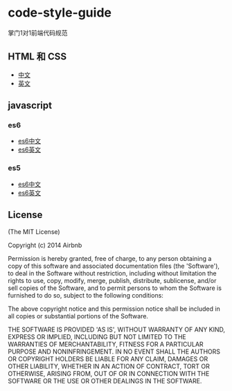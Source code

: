 # code-style-guide
掌门1对1前端代码规范

## HTML 和 CSS
- [中文](http://codeguide.bootcss.com/)
- [英文](http://codeguide.co/)

## javascript 

### es6
- [es6中文](js-es6-ch.md)
- [es6英文](js-es6-en.md)

### es5
- [es6中文](js-es5-ch.md)
- [es6英文](js-es5-en.md)

## License

(The MIT License)

Copyright (c) 2014 Airbnb

Permission is hereby granted, free of charge, to any person obtaining
a copy of this software and associated documentation files (the
'Software'), to deal in the Software without restriction, including
without limitation the rights to use, copy, modify, merge, publish,
distribute, sublicense, and/or sell copies of the Software, and to
permit persons to whom the Software is furnished to do so, subject to
the following conditions:

The above copyright notice and this permission notice shall be
included in all copies or substantial portions of the Software.

THE SOFTWARE IS PROVIDED 'AS IS', WITHOUT WARRANTY OF ANY KIND,
EXPRESS OR IMPLIED, INCLUDING BUT NOT LIMITED TO THE WARRANTIES OF
MERCHANTABILITY, FITNESS FOR A PARTICULAR PURPOSE AND NONINFRINGEMENT.
IN NO EVENT SHALL THE AUTHORS OR COPYRIGHT HOLDERS BE LIABLE FOR ANY
CLAIM, DAMAGES OR OTHER LIABILITY, WHETHER IN AN ACTION OF CONTRACT,
TORT OR OTHERWISE, ARISING FROM, OUT OF OR IN CONNECTION WITH THE
SOFTWARE OR THE USE OR OTHER DEALINGS IN THE SOFTWARE.